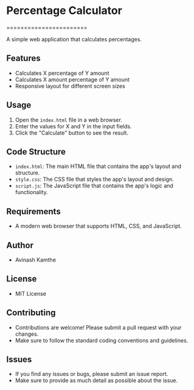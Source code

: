 # Percentage Calculator
=======================

A simple web application that calculates percentages.

## Features

* Calculates X percentage of Y amount
* Calculates X amount percentage of Y amount
* Responsive layout for different screen sizes

## Usage

1. Open the `index.html` file in a web browser.
2. Enter the values for X and Y in the input fields.
3. Click the "Calculate" button to see the result.

## Code Structure

* `index.html`: The main HTML file that contains the app's layout and structure.
* `style.css`: The CSS file that styles the app's layout and design.
* `script.js`: The JavaScript file that contains the app's logic and functionality.

## Requirements

* A modern web browser that supports HTML, CSS, and JavaScript.

## Author

* Avinash Kamthe

## License

* MIT License

## Contributing

* Contributions are welcome! Please submit a pull request with your changes.
* Make sure to follow the standard coding conventions and guidelines.

## Issues

* If you find any issues or bugs, please submit an issue report.
* Make sure to provide as much detail as possible about the issue.
